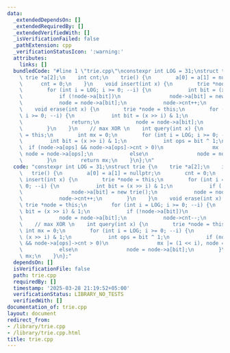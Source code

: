 ```yaml
---
data:
  _extendedDependsOn: []
  _extendedRequiredBy: []
  _extendedVerifiedWith: []
  _isVerificationFailed: false
  _pathExtension: cpp
  _verificationStatusIcon: ':warning:'
  attributes:
    links: []
  bundledCode: "#line 1 \"trie.cpp\"\nconstexpr int LOG = 31;\nstruct trie {\n   \
    \ trie *a[2];\n    int cnt;\n    trie() {\n        a[0] = a[1] = nullptr;\n  \
    \      cnt = 0;\n    }\n    void insert(int x) {\n        trie *node = this;\n\
    \        for (int i = LOG; i >= 0; --i) {\n            int bit = (x >> i) & 1;\n\
    \            if (!node->a[bit])\n                node->a[bit] = new trie();\n\
    \            node = node->a[bit];\n            node->cnt++;\n        }\n    }\n\
    \    void erase(int x) {\n        trie *node = this;\n        for (int i = LOG;\
    \ i >= 0; --i) {\n            int bit = (x >> i) & 1;\n            if (!node->a[bit])\n\
    \                return;\n            node = node->a[bit];\n            node->cnt--;\n\
    \        }\n    }\n    // max XOR \n    int query(int x) {\n        trie *node\
    \ = this;\n        int mx = 0;\n        for (int i = LOG; i >= 0; --i) {\n   \
    \         int bit = (x >> i) & 1;\n            int ops = bit ^ 1;\n          \
    \  if (node->a[ops] && node->a[ops]->cnt > 0)\n                mx |= (1 << i),\
    \ node = node->a[ops];\n            else\n                node = node->a[bit];\n\
    \        }\n        return mx;\n    }\n};\n"
  code: "constexpr int LOG = 31;\nstruct trie {\n    trie *a[2];\n    int cnt;\n \
    \   trie() {\n        a[0] = a[1] = nullptr;\n        cnt = 0;\n    }\n    void\
    \ insert(int x) {\n        trie *node = this;\n        for (int i = LOG; i >=\
    \ 0; --i) {\n            int bit = (x >> i) & 1;\n            if (!node->a[bit])\n\
    \                node->a[bit] = new trie();\n            node = node->a[bit];\n\
    \            node->cnt++;\n        }\n    }\n    void erase(int x) {\n       \
    \ trie *node = this;\n        for (int i = LOG; i >= 0; --i) {\n            int\
    \ bit = (x >> i) & 1;\n            if (!node->a[bit])\n                return;\n\
    \            node = node->a[bit];\n            node->cnt--;\n        }\n    }\n\
    \    // max XOR \n    int query(int x) {\n        trie *node = this;\n       \
    \ int mx = 0;\n        for (int i = LOG; i >= 0; --i) {\n            int bit =\
    \ (x >> i) & 1;\n            int ops = bit ^ 1;\n            if (node->a[ops]\
    \ && node->a[ops]->cnt > 0)\n                mx |= (1 << i), node = node->a[ops];\n\
    \            else\n                node = node->a[bit];\n        }\n        return\
    \ mx;\n    }\n};"
  dependsOn: []
  isVerificationFile: false
  path: trie.cpp
  requiredBy: []
  timestamp: '2025-03-28 21:19:52+05:00'
  verificationStatus: LIBRARY_NO_TESTS
  verifiedWith: []
documentation_of: trie.cpp
layout: document
redirect_from:
- /library/trie.cpp
- /library/trie.cpp.html
title: trie.cpp
---
```

